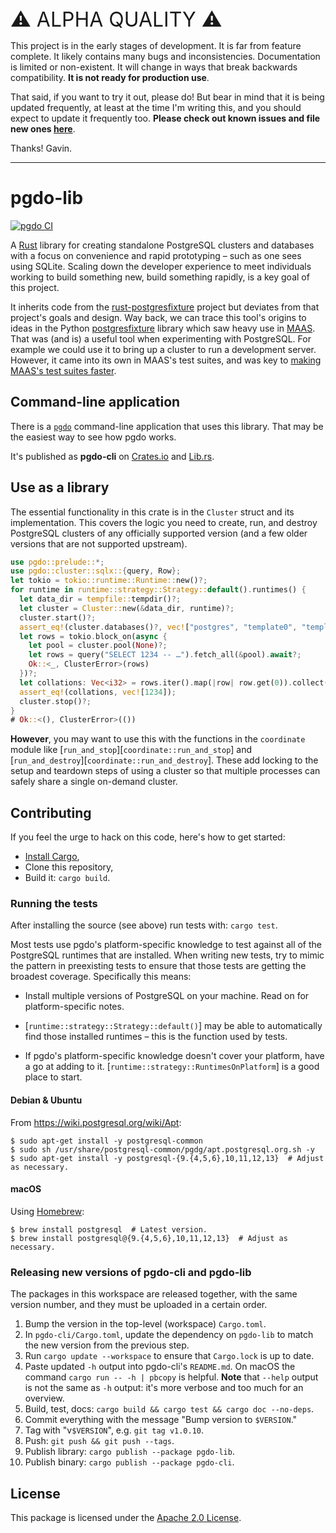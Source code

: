 <p style="font-size: 2rem; margin-bottom: 0.75rem">⚠️ ALPHA QUALITY ⚠️</p>

This project is in the early stages of development. It is far from feature
complete. It likely contains many bugs and inconsistencies. Documentation is
limited or non-existent. It will change in ways that break backwards
compatibility. **It is not ready for production use**.

That said, if you want to try it out, please do! But bear in mind that it is
being updated frequently, at least at the time I'm writing this, and you should
expect to update it frequently too. **Please check out known issues and file
new ones [here](https://github.com/allenap/pgdo/issues)**.

Thanks! Gavin.

---

# pgdo-lib

[![pgdo CI](https://github.com/allenap/pgdo/actions/workflows/build.yml/badge.svg)](https://github.com/allenap/pgdo/actions/workflows/build.yml)

A [Rust](https://www.rust-lang.org/) library for creating standalone PostgreSQL
clusters and databases with a focus on convenience and rapid prototyping – such
as one sees using SQLite. Scaling down the developer experience to meet
individuals working to build something new, build something rapidly, is a key
goal of this project.

It inherits code from the [rust-postgresfixture][] project but deviates from
that project's goals and design. Way back, we can trace this tool's origins to
ideas in the Python [postgresfixture][] library which saw heavy use in
[MAAS](https://maas.io/). That was (and is) a useful tool when experimenting
with PostgreSQL. For example we could use it to bring up a cluster to run a
development server. However, it came into its own in MAAS's test suites, and was
key to [making MAAS's test suites faster][maas-faster-tests].

[rust-postgresfixture]: https://github.com/allenap/rust-postgresfixture
[postgresfixture]: https://pypi.python.org/pypi/postgresfixture
[maas-faster-tests]: https://allenap.me/post/the-way-to-run-tests-quickly-in-maas

## Command-line application

There is a [`pgdo`](../pgdo-cli) command-line application that uses this
library. That may be the easiest way to see how pgdo works.

It's published as **pgdo-cli** on [Crates.io](https://crates.io/crates/pgdo-cli)
and [Lib.rs](https://lib.rs/crates/pgdo-cli).

## Use as a library

The essential functionality in this crate is in the `Cluster` struct and its
implementation. This covers the logic you need to create, run, and destroy
PostgreSQL clusters of any officially supported version (and a few older
versions that are not supported upstream).

```rust
use pgdo::prelude::*;
use pgdo::cluster::sqlx::{query, Row};
let tokio = tokio::runtime::Runtime::new()?;
for runtime in runtime::strategy::Strategy::default().runtimes() {
  let data_dir = tempfile::tempdir()?;
  let cluster = Cluster::new(&data_dir, runtime)?;
  cluster.start()?;
  assert_eq!(cluster.databases()?, vec!["postgres", "template0", "template1"]);
  let rows = tokio.block_on(async {
    let pool = cluster.pool(None)?;
    let rows = query("SELECT 1234 -- …").fetch_all(&pool).await?;
    Ok::<_, ClusterError>(rows)
  })?;
  let collations: Vec<i32> = rows.iter().map(|row| row.get(0)).collect();
  assert_eq!(collations, vec![1234]);
  cluster.stop()?;
}
# Ok::<(), ClusterError>(())
```

**However**, you may want to use this with the functions in the `coordinate`
module like [`run_and_stop`][`coordinate::run_and_stop`] and
[`run_and_destroy`][`coordinate::run_and_destroy`]. These add locking to the
setup and teardown steps of using a cluster so that multiple processes can
safely share a single on-demand cluster.

## Contributing

If you feel the urge to hack on this code, here's how to get started:

- [Install Cargo][install-cargo],
- Clone this repository,
- Build it: `cargo build`.

[install-cargo]: https://crates.io/install

### Running the tests

After installing the source (see above) run tests with: `cargo test`.

Most tests use pgdo's platform-specific knowledge to test against all of the
PostgreSQL runtimes that are installed. When writing new tests, try to mimic the
pattern in preexisting tests to ensure that those tests are getting the broadest
coverage. Specifically this means:

- Install multiple versions of PostgreSQL on your machine. Read on for
  platform-specific notes.

- [`runtime::strategy::Strategy::default()`] may be able to automatically find
  those installed runtimes – this is the function used by tests.

- If pgdo's platform-specific knowledge doesn't cover your platform, have a go
  at adding to it. [`runtime::strategy::RuntimesOnPlatform`] is a good place to
  start.

#### Debian & Ubuntu

From <https://wiki.postgresql.org/wiki/Apt>:

```shellsession
$ sudo apt-get install -y postgresql-common
$ sudo sh /usr/share/postgresql-common/pgdg/apt.postgresql.org.sh -y
$ sudo apt-get install -y postgresql-{9.{4,5,6},10,11,12,13}  # Adjust as necessary.
```

#### macOS

Using [Homebrew](https://brew.sh/):

```shellsession
$ brew install postgresql  # Latest version.
$ brew install postgresql@{9.{4,5,6},10,11,12,13}  # Adjust as necessary.
```

### Releasing new versions of pgdo-cli and pgdo-lib

The packages in this workspace are released together, with the same version
number, and they must be uploaded in a certain order.

1. Bump the version in the top-level (workspace) `Cargo.toml`.
2. In `pgdo-cli/Cargo.toml`, update the dependency on `pgdo-lib` to match the
   new version from the previous step.
3. Run `cargo update --workspace` to ensure that `Cargo.lock` is up to date.
4. Paste updated `-h` output into pgdo-cli's `README.md`. On macOS the command
   `cargo run -- -h | pbcopy` is helpful. **Note** that `--help` output is not
   the same as `-h` output: it's more verbose and too much for an overview.
5. Build, test, docs: `cargo build && cargo test && cargo doc --no-deps`.
6. Commit everything with the message "Bump version to `$VERSION`."
7. Tag with "v`$VERSION`", e.g. `git tag v1.0.10`.
8. Push: `git push && git push --tags`.
9. Publish library: `cargo publish --package pgdo-lib`.
10. Publish binary: `cargo publish --package pgdo-cli`.

## License

This package is licensed under the [Apache 2.0 License][].

[Apache 2.0 License]: https://www.apache.org/licenses/LICENSE-2.0

